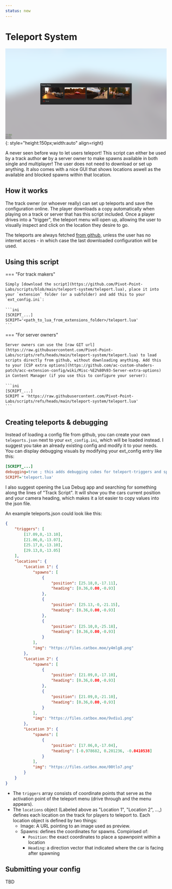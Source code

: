 ```yaml
---
status: new
---
```



# Teleport System

![Teleport Menu](../assets/tpmenu.png){: style="height:150px;width:auto" align=right}

A never seen before way to let users teleport! This script can either be used by a track author **or** by a server owner to make spawns available in both single and multiplayer! The user does not need to download or set up anything. It also comes with a nice GUI that shows locations aswell as the available and blocked spawns within that location.


## How it works

The track owner (or whoever really) can set up teleports and save the configuration online. The player downloads a copy automatically when playing on a track or server that has this script included. Once a player drives into a "trigger", the teleport menu will open up, allowing the user to visually inspect and click on the location they desire to go.

The teleports are always fetched [from github](https://github.com/Pivot-Point-Labs/script-configs/tree/main), unless the user has no internet acces - in which case the last downloaded configuration will be used.


## Using this script

=== "For track makers"

    Simply [download the script](https://github.com/Pivot-Point-Labs/scripts/blob/main/teleport-system/teleport.lua), place it into your `extension` folder (or a subfolder) and add this to your `ext_config.ini`:

    ```ini
    [SCRIPT_...]
    SCRIPT='<path_to_lua_from_extensions_folder>/teleport.lua'
    ```

=== "For server owners"

    Server owners can use the [raw GIT url](https://raw.githubusercontent.com/Pivot-Point-Labs/scripts/refs/heads/main/teleport-system/teleport.lua) to load scripts directly from github, without downloading anything. Add this to your [CSP extra options](https://github.com/ac-custom-shaders-patch/acc-extension-config/wiki/Misc-%E2%80%93-Server-extra-options) in Content Manager (if you use this to configure your server):

    ```ini
    [SCRIPT_...]
    SCRIPT = 'https://raw.githubusercontent.com/Pivot-Point-Labs/scripts/refs/heads/main/teleport-system/teleport.lua'
    ```

## Creating teleports & debugging

Instead of loading a config file from github, you can create your own `teleports.json` next to your `ext_config.ini`, which will be loaded instead. I suggest you take an already existing config and modify it to your needs. You can display debugging visuals by modifying your ext_config entry like this:

```ini
[SCRIPT_...]
debugging=true ; this adds debugging cubes for teleport-triggers and spawns
SCRIPT='teleport.lua'
```

I also suggest opening the Lua Debug app and searching for something along the lines of "Track Script". It will show you the cars current position and your camera heading, which makes it a lot easier to copy values into the json file.


An example teleports.json could look like this:
```json title="teleports.json"
{
    "triggers": [
        [17.09,0,-13.10],
        [21.06,0,-13.07],
        [25.17,0,-13.10],
        [29.13,0,-13.05]
    ],
    "locations": {
        "Location 1": {
            "spawns": [
                {
                    "position": [25.18,0,-17.11],
                    "heading": [0.36,0.00,-0.93]
                },
                {
                    "position": [25.13,-0,-21.15],
                    "heading": [0.36,0.00,-0.93]
                },
                {
                    "position": [25.10,0,-25.18],
                    "heading": [0.36,0.00,-0.93]
                }
            ],
            "img": "https://files.catbox.moe/y4mlg8.png"
        },
        "Location 2": {
            "spawns": [
                {
                    "position": [21.09,0,-17.10],
                    "heading": [0.36,0.00,-0.93]
                },
                {
                    "position": [21.09,0,-21.10],
                    "heading": [0.36,0.00,-0.93]
                }
            ],
            "img": "https://files.catbox.moe/9vdiu1.png"
        },
        "Location 3": {
            "spawns": [
                {
                    "position": [17.06,0,-17.04],
                    "heading": [-0.978682, 0.201236, -0.0410538]
                }
            ],
            "img": "https://files.catbox.moe/00tlo7.png"
        }
    }
}
```

- The `triggers` array consists of coordinate points that serve as the activation point of the teleport menu (drive through and the menu appears).
- The `locations` object (Labeled above as "Location 1", "Location 2", ...,) defines each location on the track for players to teleport to. Each location object is defined by two things:
    - Image: A URL pointing to an image used as preview.
    - Spawns:  defines the coordinates for spawns. Compirised of:
        - `Position`: the exact coordinates to place a spawnpoint within a location
        - `Heading`: a direction vector that indicated where the car is facing after spawning
    

## Submitting your config

TBD